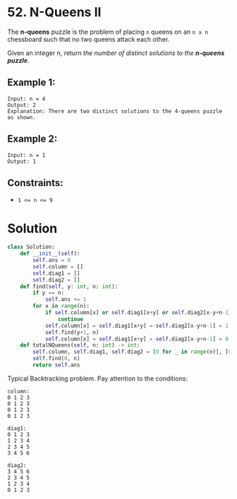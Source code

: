 # 52. N-Queens II

The **n-queens** puzzle is the problem of placing `n` queens on an `n x n` chessboard such that no two queens attack each other.

Given an integer n, return *the number of distinct solutions to the **n-queens puzzle***.

## Example 1:
```
Input: n = 4
Output: 2
Explanation: There are two distinct solutions to the 4-queens puzzle as shown.
```

## Example 2:
```
Input: n = 1
Output: 1
```

## Constraints:
- `1 <= n <= 9`

# Solution
```python
class Solution:
    def __init__(self):
        self.ans = 0
        self.column = []
        self.diag1 = []
        self.diag2 = []
    def find(self, y: int, n: int):
        if y == n:
            self.ans += 1
        for x in range(n):
            if self.column[x] or self.diag1[x+y] or self.diag2[x-y+n-1]:
                continue
            self.column[x] = self.diag1[x+y] = self.diag2[x-y+n-1] = 1
            self.find(y+1, n)
            self.column[x] = self.diag1[x+y] = self.diag2[x-y+n-1] = 0
    def totalNQueens(self, n: int) -> int:
        self.column, self.diag1, self.diag2 = [0 for _ in range(n)], [0 for _ in range(2*n-1)], [0 for _ in range(2*n-1)]
        self.find(0, n)
        return self.ans
```
Typical Backtracking problem. Pay attention to the conditions:
```
column:
0 1 2 3
0 1 2 3
0 1 2 3
0 1 2 3

diag1:
0 1 2 3
1 2 3 4
2 3 4 5
3 4 5 6

diag2:
3 4 5 6
2 3 4 5
1 2 3 4
0 1 2 3
```

